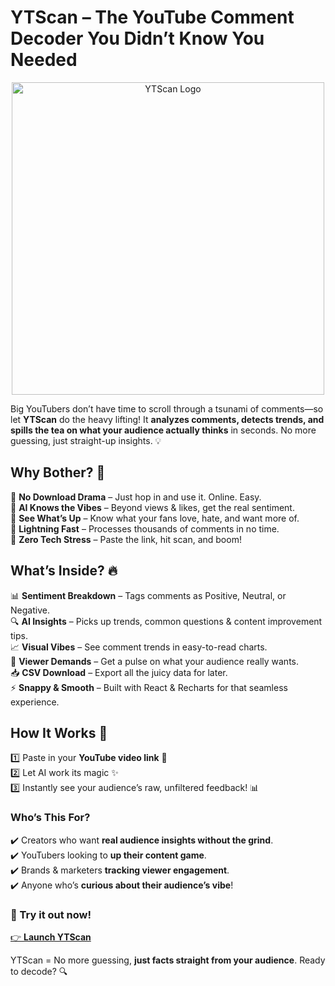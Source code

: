 # **YTScan – The YouTube Comment Decoder You Didn’t Know You Needed**

<p align="center">
  <img src="image.png" alt="YTScan Logo" width="500">
</p>

Big YouTubers don’t have time to scroll through a tsunami of comments—so let **YTScan** do the heavy lifting! It **analyzes comments, detects trends, and spills the tea on what your audience actually thinks** in seconds. No more guessing, just straight-up insights. 💡

## **Why Bother? 🤔**
📌 **No Download Drama** – Just hop in and use it. Online. Easy.  
📌 **AI Knows the Vibes** – Beyond views & likes, get the real sentiment.  
📌 **See What’s Up** – Know what your fans love, hate, and want more of.  
📌 **Lightning Fast** – Processes thousands of comments in no time.  
📌 **Zero Tech Stress** – Paste the link, hit scan, and boom!  

## **What’s Inside? 🔥**
📊 **Sentiment Breakdown** – Tags comments as Positive, Neutral, or Negative.  
🔍 **AI Insights** – Picks up trends, common questions & content improvement tips.  
📈 **Visual Vibes** – See comment trends in easy-to-read charts.  
💬 **Viewer Demands** – Get a pulse on what your audience really wants.  
📥 **CSV Download** – Export all the juicy data for later.  
⚡ **Snappy & Smooth** – Built with React & Recharts for that seamless experience.  

## **How It Works 🚀**
1️⃣ Paste in your **YouTube video link** 🎥  
2️⃣ Let AI work its magic ✨  
3️⃣ Instantly see your audience’s raw, unfiltered feedback! 📊  

### **Who’s This For?**
✔️ Creators who want **real audience insights without the grind**.  
✔️ YouTubers looking to **up their content game**.  
✔️ Brands & marketers **tracking viewer engagement**.  
✔️ Anyone who’s **curious about their audience’s vibe**!  

### 🚀 Try it out now!  
[👉 **Launch YTScan**](https://chatterscan.vercel.app/)

YTScan = No more guessing, **just facts straight from your audience**. Ready to decode? 🔍

